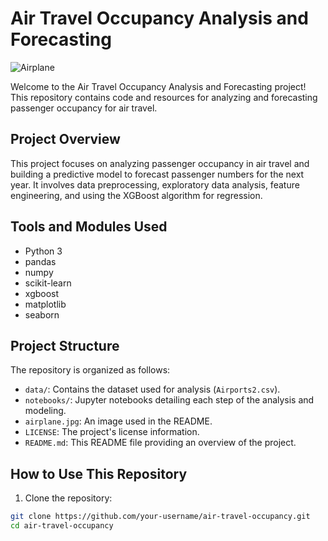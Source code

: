 # Air Travel Occupancy Analysis and Forecasting

![Airplane](airplane.jpg)

Welcome to the Air Travel Occupancy Analysis and Forecasting project! This repository contains code and resources for analyzing and forecasting passenger occupancy for air travel.

## Project Overview

This project focuses on analyzing passenger occupancy in air travel and building a predictive model to forecast passenger numbers for the next year. It involves data preprocessing, exploratory data analysis, feature engineering, and using the XGBoost algorithm for regression.

## Tools and Modules Used

- Python 3
- pandas
- numpy
- scikit-learn
- xgboost
- matplotlib
- seaborn

## Project Structure

The repository is organized as follows:

- `data/`: Contains the dataset used for analysis (`Airports2.csv`).
- `notebooks/`: Jupyter notebooks detailing each step of the analysis and modeling.
- `airplane.jpg`: An image used in the README.
- `LICENSE`: The project's license information.
- `README.md`: This README file providing an overview of the project.

## How to Use This Repository

1. Clone the repository:

```bash
git clone https://github.com/your-username/air-travel-occupancy.git
cd air-travel-occupancy
